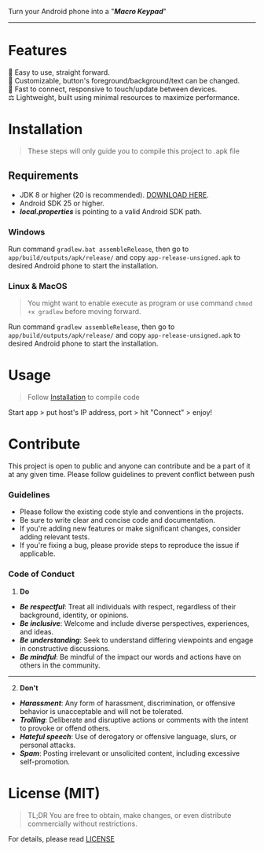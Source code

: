 Turn your Android phone into a "**_Macro Keypad_**"

---

# Features

🎯 Easy to use, straight forward.<br>
🔲 Customizable, button's foreground/background/text can be changed.<br>
🚀 Fast to connect, responsive to touch/update between devices.<br>
⚖️ Lightweight, built using minimal resources to maximize performance.

# Installation

> These steps will only guide you to compile this project to .apk file

## Requirements

- JDK 8 or higher (20 is recommended). [DOWNLOAD HERE](https://jdk.java.net/20/).
- Android SDK 25 or higher.
- **_local.properties_** is pointing to a valid Android SDK path.

### Windows

Run command `gradlew.bat assembleRelease`, then go to `app/build/outputs/apk/release/` and copy `app-release-unsigned.apk` to desired Android phone to start the installation.

### Linux & MacOS

> You might want to enable execute as program or use command `chmod +x gradlew` before moving forward.

Run command `gradlew assembleRelease`, then go to `app/build/outputs/apk/release/` and copy `app-release-unsigned.apk` to desired Android phone to start the installation.

# Usage

> Follow [Installation](#installation) to compile code

Start app > put host's IP address, port > hit "Connect" > enjoy!

# Contribute

This project is open to public and anyone can contribute and be a part of it at any given time.
Please follow guidelines to prevent conflict between push

### Guidelines

* Please follow the existing code style and conventions in the projects.
* Be sure to write clear and concise code and documentation.
* If you're adding new features or make significant changes, consider adding relevant tests.
* If you're fixing a bug, please provide steps to reproduce the issue if applicable.

### Code of Conduct

1. **Do**

* **_Be respectful_**: Treat all individuals with respect, regardless of their background, identity, or opinions.
* **_Be inclusive_**: Welcome and include diverse perspectives, experiences, and ideas.
* **_Be understanding_**: Seek to understand differing viewpoints and engage in constructive discussions.
* **_Be mindful_**: Be mindful of the impact our words and actions have on others in the community.

---

2. **Don't**

* **_Harassment_**: Any form of harassment, discrimination, or offensive behavior is unacceptable and will not be tolerated.
* **_Trolling_**: Deliberate and disruptive actions or comments with the intent to provoke or offend others.
* **_Hateful speech_**: Use of derogatory or offensive language, slurs, or personal attacks.
* **_Spam_**: Posting irrelevant or unsolicited content, including excessive self-promotion.

# License (MIT)

> TL;DR You are free to obtain, make changes, or even distribute commercially without restrictions.

For details, please read [LICENSE](LICENSE.md)

